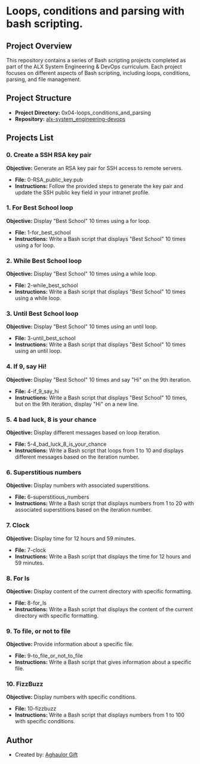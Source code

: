 #  Loops, conditions and parsing with bash scripting.

## Project Overview

This repository contains a series of Bash scripting projects completed as part of the ALX System Engineering & DevOps curriculum. Each project focuses on different aspects of Bash scripting, including loops, conditions, parsing, and file management.

## Project Structure

- **Project Directory:** 0x04-loops_conditions_and_parsing
- **Repository:** [alx-system_engineering-devops](https://github.com/Aghaulor-Gift/alx-system_engineering-devops)

## Projects List

### 0. Create a SSH RSA key pair

**Objective:** Generate an RSA key pair for SSH access to remote servers.

- **File:** 0-RSA_public_key.pub
- **Instructions:** Follow the provided steps to generate the key pair and update the SSH public key field in your intranet profile.

### 1. For Best School loop

**Objective:** Display "Best School" 10 times using a for loop.

- **File:** 1-for_best_school
- **Instructions:** Write a Bash script that displays "Best School" 10 times using a for loop.

### 2. While Best School loop

**Objective:** Display "Best School" 10 times using a while loop.

- **File:** 2-while_best_school
- **Instructions:** Write a Bash script that displays "Best School" 10 times using a while loop.

### 3. Until Best School loop

**Objective:** Display "Best School" 10 times using an until loop.

- **File:** 3-until_best_school
- **Instructions:** Write a Bash script that displays "Best School" 10 times using an until loop.

### 4. If 9, say Hi!

**Objective:** Display "Best School" 10 times and say "Hi" on the 9th iteration.

- **File:** 4-if_9_say_hi
- **Instructions:** Write a Bash script that displays "Best School" 10 times, but on the 9th iteration, display "Hi" on a new line.

### 5. 4 bad luck, 8 is your chance

**Objective:** Display different messages based on loop iteration.

- **File:** 5-4_bad_luck_8_is_your_chance
- **Instructions:** Write a Bash script that loops from 1 to 10 and displays different messages based on the iteration number.

### 6. Superstitious numbers

**Objective:** Display numbers with associated superstitions.

- **File:** 6-superstitious_numbers
- **Instructions:** Write a Bash script that displays numbers from 1 to 20 with associated superstitions based on the iteration number.

### 7. Clock

**Objective:** Display time for 12 hours and 59 minutes.

- **File:** 7-clock
- **Instructions:** Write a Bash script that displays the time for 12 hours and 59 minutes.

### 8. For ls

**Objective:** Display content of the current directory with specific formatting.

- **File:** 8-for_ls
- **Instructions:** Write a Bash script that displays the content of the current directory with specific formatting.

### 9. To file, or not to file

**Objective:** Provide information about a specific file.

- **File:** 9-to_file_or_not_to_file
- **Instructions:** Write a Bash script that gives information about a specific file.

### 10. FizzBuzz

**Objective:** Display numbers with specific conditions.

- **File:** 10-fizzbuzz
- **Instructions:** Write a Bash script that displays numbers from 1 to 100 with specific conditions.

## Author

- Created by: [Aghaulor Gift](https://github.com/Aghaulor-Gift)

